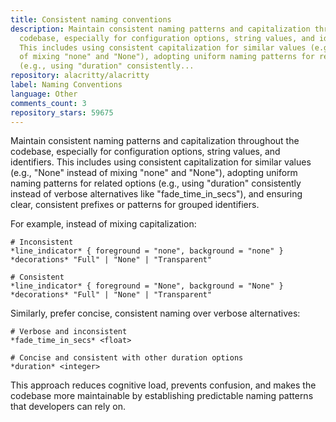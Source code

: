 ```yaml
---
title: Consistent naming conventions
description: Maintain consistent naming patterns and capitalization throughout the
  codebase, especially for configuration options, string values, and identifiers.
  This includes using consistent capitalization for similar values (e.g., "None" instead
  of mixing "none" and "None"), adopting uniform naming patterns for related options
  (e.g., using "duration" consistently...
repository: alacritty/alacritty
label: Naming Conventions
language: Other
comments_count: 3
repository_stars: 59675
---
```


Maintain consistent naming patterns and capitalization throughout the codebase, especially for configuration options, string values, and identifiers. This includes using consistent capitalization for similar values (e.g., "None" instead of mixing "none" and "None"), adopting uniform naming patterns for related options (e.g., using "duration" consistently instead of verbose alternatives like "fade_time_in_secs"), and ensuring clear, consistent prefixes or patterns for grouped identifiers.

For example, instead of mixing capitalization:
```
# Inconsistent
*line_indicator* { foreground = "none", background = "none" }
*decorations* "Full" | "None" | "Transparent"

# Consistent  
*line_indicator* { foreground = "None", background = "None" }
*decorations* "Full" | "None" | "Transparent"
```

Similarly, prefer concise, consistent naming over verbose alternatives:
```
# Verbose and inconsistent
*fade_time_in_secs* <float>

# Concise and consistent with other duration options
*duration* <integer>
```

This approach reduces cognitive load, prevents confusion, and makes the codebase more maintainable by establishing predictable naming patterns that developers can rely on.